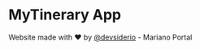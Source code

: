 # MyTinerary App

Website made with ♥ by [@devsiderio](https://github.com/devsiderio) - Mariano Portal